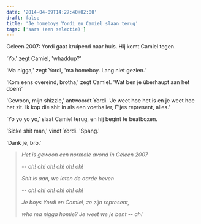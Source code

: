 ```yaml
---
date: '2014-04-09T14:27:40+02:00'
draft: false
title: 'Je homeboys Yordi en Camiel slaan terug'
tags: ['sars (een selectie)']
---
```


Geleen 2007: Yordi gaat kruipend naar huis. Hij komt Camiel tegen. 

'Yo,' zegt Camiel, 'whaddup?' 

'Ma nigga,' zegt Yordi, 'ma homeboy. Lang niet gezien.' 

'Kom eens overeind, brotha,' zegt Camiel. 'Wat ben je überhaupt aan het doen?' 

'Gewoon, mijn shizzle,' antwoordt Yordi. 'Je weet hoe het is en je weet hoe het zit. Ik kop die shit in als een voetballer, F'jes represent, alles.' 

'Yo yo yo yo,' slaat Camiel terug, en hij begint te beatboxen. 

'Sicke shit man,' vindt Yordi. 'Spang.' 

'Dank je, bro.' 

> *Het is gewoon een normale avond in Geleen 2007*
>
> *-- oh! oh! oh! oh! oh! oh!*
>
> *Shit is aan, we laten de aarde beven* 
>
> *-- oh! oh! oh! oh! oh! oh!*
>
> *Je boys Yordi en Camiel, ze zijn represent,* 
>
> *who ma nigga homie? Je weet we je bent -- ah!*